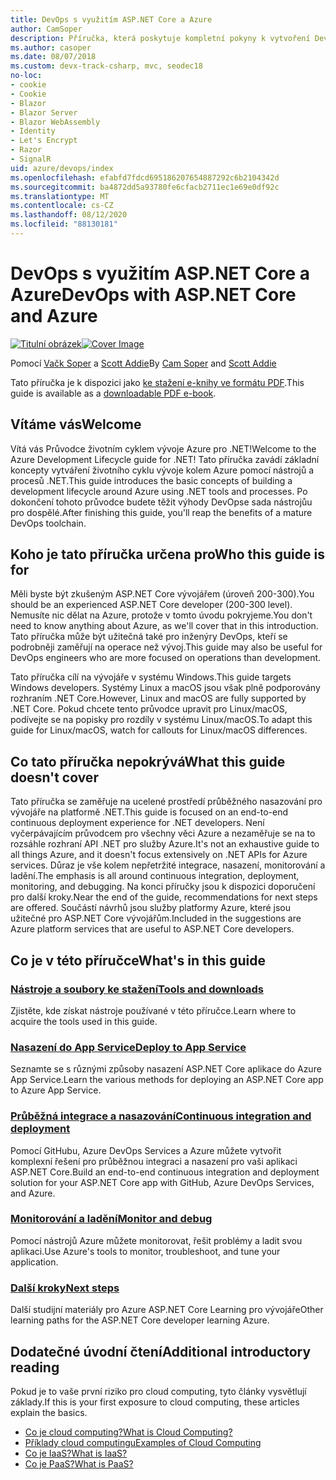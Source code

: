 ```yaml
---
title: DevOps s využitím ASP.NET Core a Azure
author: CamSoper
description: Příručka, která poskytuje kompletní pokyny k vytvoření DevOps kanálu pro ASP.NET Core aplikaci hostovanou v Azure.
ms.author: casoper
ms.date: 08/07/2018
ms.custom: devx-track-csharp, mvc, seodec18
no-loc:
- cookie
- Cookie
- Blazor
- Blazor Server
- Blazor WebAssembly
- Identity
- Let's Encrypt
- Razor
- SignalR
uid: azure/devops/index
ms.openlocfilehash: efabfd7fdcd695186207654887292c6b2104342d
ms.sourcegitcommit: ba4872dd5a93780fe6cfacb2711ec1e69e0df92c
ms.translationtype: MT
ms.contentlocale: cs-CZ
ms.lasthandoff: 08/12/2020
ms.locfileid: "88130181"
---
```

# <a name="devops-with-aspnet-core-and-azure"></a><span data-ttu-id="651e7-103">DevOps s využitím ASP.NET Core a Azure</span><span class="sxs-lookup"><span data-stu-id="651e7-103">DevOps with ASP.NET Core and Azure</span></span>

<span data-ttu-id="651e7-104">[![Titulní obrázek](./media/cover-large.png)](https://aka.ms/devopsbook)</span><span class="sxs-lookup"><span data-stu-id="651e7-104">[![Cover Image](./media/cover-large.png)](https://aka.ms/devopsbook)</span></span>

<span data-ttu-id="651e7-105">Pomocí [Vačk Soper](https://twitter.com/camsoper) a [Scott Addie](https://twitter.com/scottaddie)</span><span class="sxs-lookup"><span data-stu-id="651e7-105">By [Cam Soper](https://twitter.com/camsoper) and [Scott Addie](https://twitter.com/scottaddie)</span></span>

<span data-ttu-id="651e7-106">Tato příručka je k dispozici jako [ke stažení e-knihy ve formátu PDF](https://aka.ms/devopsbook).</span><span class="sxs-lookup"><span data-stu-id="651e7-106">This guide is available as a [downloadable PDF e-book](https://aka.ms/devopsbook).</span></span>

## <a name="welcome"></a><span data-ttu-id="651e7-107">Vítáme vás</span><span class="sxs-lookup"><span data-stu-id="651e7-107">Welcome</span></span> 

<span data-ttu-id="651e7-108">Vítá vás Průvodce životním cyklem vývoje Azure pro .NET!</span><span class="sxs-lookup"><span data-stu-id="651e7-108">Welcome to the Azure Development Lifecycle guide for .NET!</span></span> <span data-ttu-id="651e7-109">Tato příručka zavádí základní koncepty vytváření životního cyklu vývoje kolem Azure pomocí nástrojů a procesů .NET.</span><span class="sxs-lookup"><span data-stu-id="651e7-109">This guide introduces the basic concepts of building a development lifecycle around Azure using .NET tools and processes.</span></span> <span data-ttu-id="651e7-110">Po dokončení tohoto průvodce budete těžit výhody DevOpse sada nástrojůu pro dospělé.</span><span class="sxs-lookup"><span data-stu-id="651e7-110">After finishing this guide, you'll reap the benefits of a mature DevOps toolchain.</span></span>

## <a name="who-this-guide-is-for"></a><span data-ttu-id="651e7-111">Koho je tato příručka určena pro</span><span class="sxs-lookup"><span data-stu-id="651e7-111">Who this guide is for</span></span>

<span data-ttu-id="651e7-112">Měli byste být zkušeným ASP.NET Core vývojářem (úroveň 200-300).</span><span class="sxs-lookup"><span data-stu-id="651e7-112">You should be an experienced ASP.NET Core developer (200-300 level).</span></span> <span data-ttu-id="651e7-113">Nemusíte nic dělat na Azure, protože v tomto úvodu pokryjeme.</span><span class="sxs-lookup"><span data-stu-id="651e7-113">You don't need to know anything about Azure, as we'll cover that in this introduction.</span></span> <span data-ttu-id="651e7-114">Tato příručka může být užitečná také pro inženýry DevOps, kteří se podrobněji zaměřují na operace než vývoj.</span><span class="sxs-lookup"><span data-stu-id="651e7-114">This guide may also be useful for DevOps engineers who are more focused on operations than development.</span></span>

<span data-ttu-id="651e7-115">Tato příručka cílí na vývojáře v systému Windows.</span><span class="sxs-lookup"><span data-stu-id="651e7-115">This guide targets Windows developers.</span></span> <span data-ttu-id="651e7-116">Systémy Linux a macOS jsou však plně podporovány rozhraním .NET Core.</span><span class="sxs-lookup"><span data-stu-id="651e7-116">However, Linux and macOS are fully supported by .NET Core.</span></span> <span data-ttu-id="651e7-117">Pokud chcete tento průvodce upravit pro Linux/macOS, podívejte se na popisky pro rozdíly v systému Linux/macOS.</span><span class="sxs-lookup"><span data-stu-id="651e7-117">To adapt this guide for Linux/macOS, watch for callouts for Linux/macOS differences.</span></span>

## <a name="what-this-guide-doesnt-cover"></a><span data-ttu-id="651e7-118">Co tato příručka nepokrývá</span><span class="sxs-lookup"><span data-stu-id="651e7-118">What this guide doesn't cover</span></span>

<span data-ttu-id="651e7-119">Tato příručka se zaměřuje na ucelené prostředí průběžného nasazování pro vývojáře na platformě .NET.</span><span class="sxs-lookup"><span data-stu-id="651e7-119">This guide is focused on an end-to-end continuous deployment experience for .NET developers.</span></span> <span data-ttu-id="651e7-120">Není vyčerpávajícím průvodcem pro všechny věci Azure a nezaměřuje se na to rozsáhle rozhraní API .NET pro služby Azure.</span><span class="sxs-lookup"><span data-stu-id="651e7-120">It's not an exhaustive guide to all things Azure, and it doesn't focus extensively on .NET APIs for Azure services.</span></span> <span data-ttu-id="651e7-121">Důraz je vše kolem nepřetržité integrace, nasazení, monitorování a ladění.</span><span class="sxs-lookup"><span data-stu-id="651e7-121">The emphasis is all around continuous integration, deployment, monitoring, and debugging.</span></span> <span data-ttu-id="651e7-122">Na konci příručky jsou k dispozici doporučení pro další kroky.</span><span class="sxs-lookup"><span data-stu-id="651e7-122">Near the end of the guide, recommendations for next steps are offered.</span></span> <span data-ttu-id="651e7-123">Součástí návrhů jsou služby platformy Azure, které jsou užitečné pro ASP.NET Core vývojářům.</span><span class="sxs-lookup"><span data-stu-id="651e7-123">Included in the suggestions are Azure platform services that are useful to ASP.NET Core developers.</span></span>

## <a name="whats-in-this-guide"></a><span data-ttu-id="651e7-124">Co je v této příručce</span><span class="sxs-lookup"><span data-stu-id="651e7-124">What's in this guide</span></span>

### <a name="tools-and-downloads"></a>[<span data-ttu-id="651e7-125">Nástroje a soubory ke stažení</span><span class="sxs-lookup"><span data-stu-id="651e7-125">Tools and downloads</span></span>](xref:azure/devops/tools-and-downloads)

<span data-ttu-id="651e7-126">Zjistěte, kde získat nástroje používané v této příručce.</span><span class="sxs-lookup"><span data-stu-id="651e7-126">Learn where to acquire the tools used in this guide.</span></span>

### <a name="deploy-to-app-service"></a>[<span data-ttu-id="651e7-127">Nasazení do App Service</span><span class="sxs-lookup"><span data-stu-id="651e7-127">Deploy to App Service</span></span>](xref:azure/devops/deploy-to-app-service)

<span data-ttu-id="651e7-128">Seznamte se s různými způsoby nasazení ASP.NET Core aplikace do Azure App Service.</span><span class="sxs-lookup"><span data-stu-id="651e7-128">Learn the various methods for deploying an ASP.NET Core app to Azure App Service.</span></span>

### <a name="continuous-integration-and-deployment"></a>[<span data-ttu-id="651e7-129">Průběžná integrace a nasazování</span><span class="sxs-lookup"><span data-stu-id="651e7-129">Continuous integration and deployment</span></span>](xref:azure/devops/cicd)

<span data-ttu-id="651e7-130">Pomocí GitHubu, Azure DevOps Services a Azure můžete vytvořit komplexní řešení pro průběžnou integraci a nasazení pro vaši aplikaci ASP.NET Core.</span><span class="sxs-lookup"><span data-stu-id="651e7-130">Build an end-to-end continuous integration and deployment solution for your ASP.NET Core app with GitHub, Azure DevOps Services, and Azure.</span></span>

### <a name="monitor-and-debug"></a>[<span data-ttu-id="651e7-131">Monitorování a ladění</span><span class="sxs-lookup"><span data-stu-id="651e7-131">Monitor and debug</span></span>](xref:azure/devops/monitor)

<span data-ttu-id="651e7-132">Pomocí nástrojů Azure můžete monitorovat, řešit problémy a ladit svou aplikaci.</span><span class="sxs-lookup"><span data-stu-id="651e7-132">Use Azure's tools to monitor, troubleshoot, and tune your application.</span></span>

### <a name="next-steps"></a>[<span data-ttu-id="651e7-133">Další kroky</span><span class="sxs-lookup"><span data-stu-id="651e7-133">Next steps</span></span>](xref:azure/devops/next-steps)

<span data-ttu-id="651e7-134">Další studijní materiály pro Azure ASP.NET Core Learning pro vývojáře</span><span class="sxs-lookup"><span data-stu-id="651e7-134">Other learning paths for the ASP.NET Core developer learning Azure.</span></span>

## <a name="additional-introductory-reading"></a><span data-ttu-id="651e7-135">Dodatečné úvodní čtení</span><span class="sxs-lookup"><span data-stu-id="651e7-135">Additional introductory reading</span></span>

<span data-ttu-id="651e7-136">Pokud je to vaše první riziko pro cloud computing, tyto články vysvětlují základy.</span><span class="sxs-lookup"><span data-stu-id="651e7-136">If this is your first exposure to cloud computing, these articles explain the basics.</span></span>

* [<span data-ttu-id="651e7-137">Co je cloud computing?</span><span class="sxs-lookup"><span data-stu-id="651e7-137">What is Cloud Computing?</span></span>](https://azure.microsoft.com/overview/what-is-cloud-computing/)
* [<span data-ttu-id="651e7-138">Příklady cloud computingu</span><span class="sxs-lookup"><span data-stu-id="651e7-138">Examples of Cloud Computing</span></span>](https://azure.microsoft.com/overview/examples-of-cloud-computing/)
* [<span data-ttu-id="651e7-139">Co je IaaS?</span><span class="sxs-lookup"><span data-stu-id="651e7-139">What is IaaS?</span></span>](https://azure.microsoft.com/overview/what-is-iaas/)
* [<span data-ttu-id="651e7-140">Co je PaaS?</span><span class="sxs-lookup"><span data-stu-id="651e7-140">What is PaaS?</span></span>](https://azure.microsoft.com/overview/what-is-paas/)
